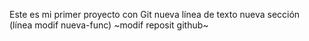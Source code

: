 Este es mi primer proyecto con Git
nueva línea de texto
nueva sección
(línea modif nueva-func)
~modif reposit github~